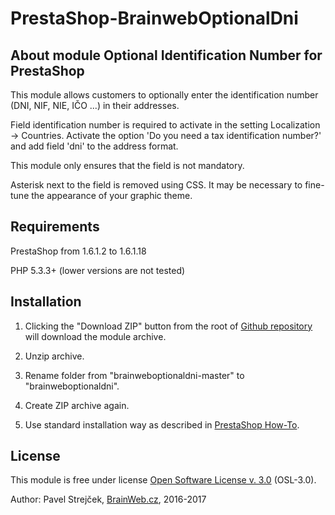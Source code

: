 # PrestaShop-BrainwebOptionalDni

About module Optional Identification Number for PrestaShop
--------

This module allows customers to optionally enter the identification number (DNI, NIF, NIE, IČO ...) in their addresses.

Field identification number is required to activate in the setting Localization -> Countries. Activate the option 'Do you need a tax identification number?' and add field 'dni' to the address format.

This module only ensures that the field is not mandatory.

Asterisk next to the field is removed using CSS. It may be necessary to fine-tune the appearance of your graphic theme.


Requirements
--------

PrestaShop from 1.6.1.2 to 1.6.1.18

PHP 5.3.3+ (lower versions are not tested)


Installation
--------

1. Clicking the "Download ZIP" button from the root of [Github repository][4] will download the module archive.

2. Unzip archive.

3. Rename folder from "brainweboptionaldni-master" to "brainweboptionaldni".

4. Create ZIP archive again.

5. Use standard installation way as described in [PrestaShop How-To][2].


License
--------

This module is free under license [Open Software License v. 3.0][3] (OSL-3.0).

Author: Pavel Strejček, [BrainWeb.cz][1], 2016-2017


[1]: http://www.brainweb.cz/
[2]: http://addons.prestashop.com/en/content/21-how-to
[3]: https://opensource.org/licenses/OSL-3.0
[4]: https://github.com/PavelStrejcek/brainweboptionaldni

